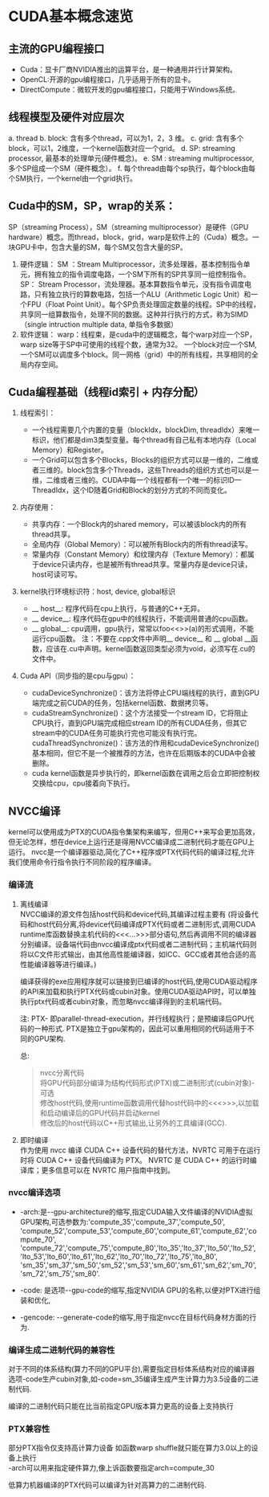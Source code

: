 # CUDA基本概念速览
## 主流的GPU编程接口
* Cuda：显卡厂商NVIDIA推出的运算平台，是一种通用并行计算架构。
* OpenCL:开源的gpu编程接口，几乎适用于所有的显卡。
* DirectCompute：微软开发的gpu编程接口，只能用于Windows系统。

## 线程模型及硬件对应层次
a. thread
b. block: 含有多个thread，可以为1，2，3 维。
c. grid: 含有多个block，可以1，2维度，一个kernel函数对应一个grid。
d. SP: streaming processor, 最基本的处理单元(硬件概念)。
e. SM : streaming multiprocessor, 多个SP组成一个SM（硬件概念）。
f. 每个thread由每个sp执行，每个block由每个SM执行，一个kernel由一个grid执行。

## Cuda中的SM，SP，wrap的关系：
SP（streaming Process），SM（streaming multiprocessor）是硬件（GPU hardware）概念。而thread，block，grid，warp是软件上的（Cuda）概念。一块GPU卡中，包含大量的SM，每个SM又包含大量的SP。
1. 硬件逻辑：
   SM ：Stream Multiprocessor，流多处理器，基本控制指令单元，拥有独立的指令调度电路，一个SM下所有的SP共享同一组控制指令。
   SP： Stream Processor，流处理器。基本算数指令单元，没有指令调度电路，只有独立执行的算数电路，包括一个ALU（Arithmetic Logic Unit）和一个FPU（Float Point Unit）。每个SP负责处理固定数量的线程。SP中的线程，共享同一组算数指令，处理不同的数据。这种并行执行的方式，称为SIMD（single intruction multiple data, 单指令多数据）
1. 软件逻辑：
   warp：线程束，是cuda中的逻辑概念，每个warp对应一个SP，warp size等于SP中可使用的线程个数，通常为32。
   一个block对应一个SM, 一个SM可以调度多个block。同一网格（grid）中的所有线程，共享相同的全局内存空间。

## Cuda编程基础（线程id索引 + 内存分配）
1. 线程索引：
   * 一个线程需要几个内置的变量（blockIdx，blockDim, threadIdx）来唯一标识，他们都是dim3类型变量。每个thread有自己私有本地内存（Local Memory）和Register。
   * 一个Grid可以包含多个Blocks，Blocks的组织方式可以是一维的，二维或者三维的。block包含多个Threads，这些Threads的组织方式也可以是一维，二维或者三维的。CUDA中每一个线程都有一个唯一的标识ID—ThreadIdx，这个ID随着Grid和Block的划分方式的不同而变化。
1. 内存使用：
   * 共享内存：一个Block内的shared memory，可以被该block内的所有thread共享。
   * 全局内存（Global Memory）：可以被所有Block内的所有thread读写。
   * 常量内存（Constant Memory）和纹理内存（Texture Memory）：都属于device只读内存，也是被所有thread共享。常量内存是device只读，host可读可写。

1. kernel执行环境标识符：host, device, global标识
   * __ host__: 程序代码在cpu上执行，与普通的C++无异。
   * __ device__: 程序代码在gpu中的线程执行，不能调用普通的cpu函数。
   * __ global__: cpu调用，gpu执行，常常以foo<<>>(a)的形式调用，不能运行cpu函数。
   注：不要在.cpp文件中声明__ device__ 和 __ global __函数，应该在.cu中声明。kernel函数返回类型必须为void，必须写在.cu的文件中。

1. Cuda API（同步指的是cpu与gpu）：
   * cudaDeviceSynchronize()：该方法将停止CPU端线程的执行，直到GPU端完成之前CUDA的任务，包括kernel函数、数据拷贝等。
   * cudaStreamSynchronize()：这个方法接受一个stream ID，它将阻止CPU执行，直到GPU端完成相应stream ID的所有CUDA任务，但其它stream中的CUDA任务可能执行完也可能没有执行完。 cudaThreadSynchronize()：该方法的作用和cudaDeviceSynchronize()基本相同，但它不是一个被推荐的方法，也许在后期版本的CUDA中会被删除。
   * cuda kernel函数是异步执行的，即kernel函数在调用之后会立即把控制权交换给cpu，cpu接着向下执行。

## NVCC编译
kernel可以使用成为PTX的CUDA指令集架构来编写，但用C++来写会更加高效，但无论怎样，想在device上运行还是得用NVCC编译成二进制代码才能在GPU上运行。
nvcc是一个编译器驱动,简化了C++程序或PTX代码代码的编译过程,允许我们使用命令行指令执行不同阶段的程序编译。

### 编译流

1. 离线编译  
   NVCC编译的源文件包括host代码和device代码,其编译过程主要有
   (将设备代码和host代码分离,将device代码编译成PTX代码或者二进制形式,调用CUDA runtime库函数替换主机代码的<<<...>>>部分语句,然后再调用不同的编译器分别编译。设备端代码由nvcc编译成ptx代码或者二进制代码；主机端代码则将以C文件形式输出，由其他高性能编译器，如ICC、GCC或者其他合适的高性能编译器等进行编译。)
   
   编译获得的exe应用程序就可以链接到已编译的host代码,使用CUDA驱动程序的API来加载和执行PTX代码或cubin对象。使用CUDA驱动API时，可以单独执行ptx代码或者cubin对象，而忽略nvcc编译得到的主机端代码。  
   
   注:  PTX- 即parallel-thread-execution，并行线程执行；是预编译后GPU代码的一种形式.  PTX是独立于gpu架构的，因此可以重用相同的代码适用于不同的GPU架构.

   总: 
   > nvcc分离代码  
   > 将GPU代码部分编译为结构代码形式(PTX)或二进制形式(cubin对象)-可选  
   > 修改host代码,使用runtime函数调用代替host代码中的<<<>>>,以加载和启动编译后的GPU代码并启动kernel  
   > 修改后的host代码以C++形式输出,让另外的工具编译(GCC).  
1. 即时编译  
   作为使用 nvcc 编译 CUDA C++ 设备代码的替代方法，NVRTC 可用于在运行时将 CUDA C++ 设备代码编译为 PTX。 NVRTC 是 CUDA C++ 的运行时编译库；更多信息可以在 NVRTC 用户指南中找到。


### nvcc编译选项
* -arch:是--gpu-architecture的缩写,指定CUDA输入文件编译的NVIDIA虚拟GPU架构,可选参数为:'compute_35','compute_37','compute_50', 'compute_52','compute_53','compute_60','compute_61','compute_62','compute_70', 'compute_72','compute_75','compute_80','lto_35','lto_37','lto_50','lto_52', 'lto_53','lto_60','lto_61','lto_62','lto_70','lto_72','lto_75','lto_80', 'sm_35','sm_37','sm_50','sm_52','sm_53','sm_60','sm_61','sm_62','sm_70', 'sm_72','sm_75','sm_80'.

* -code: 是选项--gpu-code的缩写,指定NVIDIA GPU的名称,以便对PTX进行组装和优化,

* -gencode: --generate-code的缩写,用于指定nvcc在目标代码身材方面的行为.
### 编译生成二进制代码的兼容性
对于不同的体系结构(算力不同的GPU平台),需要指定目标体系结构对应的编译器选项-code生产cubin对象,如-code=sm_35编译生成产生计算力为3.5设备的二进制代码.

编译的二进制代码只能在比当前指定GPU版本算力更高的设备上支持执行


### PTX兼容性
部分PTX指令仅支持高计算力设备
如函数warp shuffle就只能在算力3.0以上的设备上执行  
-arch可以用来指定硬件算力,像上诉函数要指定arch=compute_30

低算力机器编译的PTX代码可以编译为针对高算力的二进制代码.
